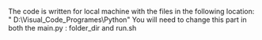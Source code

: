 The code is written for local machine with the files in the following location: 
 " D:\Visual_Code_Programes\Python\"
 You will need to change this part in both the main.py : folder_dir and run.sh
